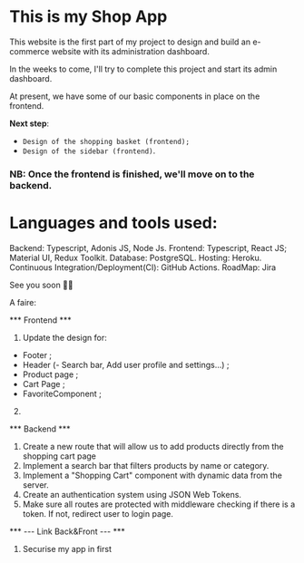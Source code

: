 # This is my Shop App

This website is the first part of my project to design and build an e-commerce website with its administration dashboard.

In the weeks to come, I'll try to complete this project and start its admin dashboard.

At present, we have some of our basic components in place on the frontend.

**Next step**:

- `Design of the shopping basket (frontend);`
- `Design of the sidebar (frontend)`.

### NB: Once the frontend is finished, we'll move on to the backend.

# Languages and tools used:

Backend: Typescript, Adonis JS, Node Js.
Frontend: Typescript, React JS; Material UI,  Redux Toolkit.
Database: PostgreSQL.
Hosting: Heroku.
Continuous Integration/Deployment(CI): GitHub Actions.
RoadMap: Jira

See you soon 👋😊

A faire:

*** Frontend ***
1. Update the design for: 
- Footer ;
- Header (- Search bar, Add user profile and settings...) ;
- Product page ;
- Cart Page ;
- FavoriteComponent ;
2. 


*** Backend ***
1. Create a new route that will allow us to add products directly from the shopping cart page
2. Implement a search bar that filters products by name or category.
3. Implement a "Shopping Cart" component with dynamic data from the server.
4. Create an authentication system using JSON Web Tokens.
5. Make sure all routes are protected with middleware checking if there is a token. If not, redirect user to login page.

*** --- Link Back&Front --- ***
1. Securise my app in first